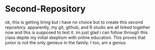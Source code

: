 # Second-Repository
ok, this is getting tiring but i have no choice but to create this second repository. apparently, my git, github, and R studio are all linked together now and this is supposed to test it. im just glad i can follow through this class depite my initial skeptism with online education. This proves that junior is not the only genieus in the family. I too, am a genius
